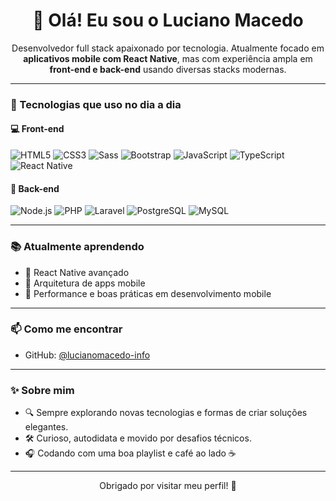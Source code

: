 <h1 align="center">👋 Olá! Eu sou o Luciano Macedo</h1>

<p align="center">
Desenvolvedor full stack apaixonado por tecnologia. Atualmente focado em <strong>aplicativos mobile com React Native</strong>, mas com experiência ampla em <strong>front-end e back-end</strong> usando diversas stacks modernas.
</p>

---

### 🚀 Tecnologias que uso no dia a dia

#### 💻 Front-end

![HTML5](https://img.shields.io/badge/-HTML5-333333?style=flat&logo=html5)
![CSS3](https://img.shields.io/badge/-CSS3-333333?style=flat&logo=css3)
![Sass](https://img.shields.io/badge/-Sass-333333?style=flat&logo=sass)
![Bootstrap](https://img.shields.io/badge/-Bootstrap-333333?style=flat&logo=bootstrap)
![JavaScript](https://img.shields.io/badge/-JavaScript-333333?style=flat&logo=javascript)
![TypeScript](https://img.shields.io/badge/-TypeScript-333333?style=flat&logo=typescript)
![React Native](https://img.shields.io/badge/-React%20Native-333333?style=flat&logo=react)

#### 🧠 Back-end

![Node.js](https://img.shields.io/badge/-Node.js-333333?style=flat&logo=node.js)
![PHP](https://img.shields.io/badge/-PHP-333333?style=flat&logo=php)
![Laravel](https://img.shields.io/badge/-Laravel-333333?style=flat&logo=laravel)
![PostgreSQL](https://img.shields.io/badge/-PostgreSQL-333333?style=flat&logo=postgresql)
![MySQL](https://img.shields.io/badge/-MySQL-333333?style=flat&logo=mysql)

---

### 📚 Atualmente aprendendo

- 🧠 React Native avançado
- 🧱 Arquitetura de apps mobile
- 🚀 Performance e boas práticas em desenvolvimento mobile

---

### 📫 Como me encontrar

- GitHub: [@lucianomacedo-info](https://github.com/lucianomacedo-info)

---

### ✨ Sobre mim

- 🔍 Sempre explorando novas tecnologias e formas de criar soluções elegantes.
- 🛠️ Curioso, autodidata e movido por desafios técnicos.
- 🎧 Codando com uma boa playlist e café ao lado ☕

---

<div align="center">
  Obrigado por visitar meu perfil! 🤝
</div>
